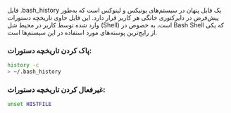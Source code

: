 فایل .bash_history یک فایل پنهان در سیستم‌های یونیکس و لینوکس است که به‌طور پیش‌فرض در دایرکتوری خانگی هر کاربر قرار دارد. این فایل حاوی تاریخچه دستورات وارد شده توسط کاربر در محیط شل (Shell) است، به خصوص در Bash Shell که یکی از رایج‌ترین پوسته‌های مورد استفاده در این سیستم‌ها است.

### پاک کردن تاریخچه دستورات:

```bash
history -c
> ~/.bash_history
```

### غیرفعال کردن تاریخچه دستورات:
```bash
unset HISTFILE
```
